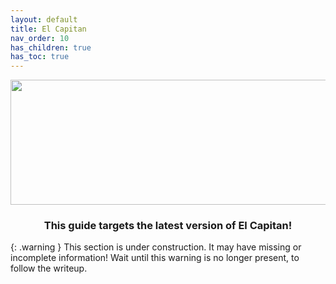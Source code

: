 ```yaml
---
layout: default
title: El Capitan
nav_order: 10
has_children: true
has_toc: true
---
```


<p align="center">
  <img width="650" height="200" src="../../../assets/HeaderElCapitan.png">
</p>

<h3 align="center">This guide targets the latest version of El Capitan!</h3>

{: .warning }
This section is under construction. It may have missing or incomplete information! Wait until this warning is no longer present, to follow the writeup.
